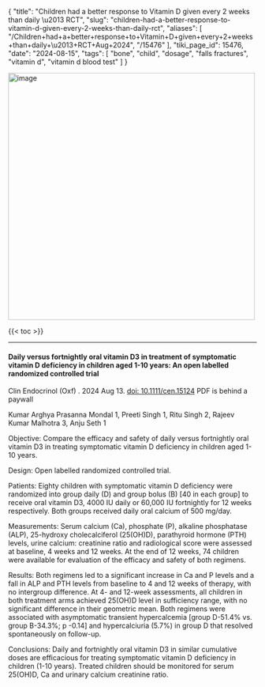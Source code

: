 {
    "title": "Children had a better response to Vitamin D given every 2 weeks than daily \u2013 RCT",
    "slug": "children-had-a-better-response-to-vitamin-d-given-every-2-weeks-than-daily-rct",
    "aliases": [
        "/Children+had+a+better+response+to+Vitamin+D+given+every+2+weeks+than+daily+\u2013+RCT+Aug+2024",
        "/15476"
    ],
    "tiki_page_id": 15476,
    "date": "2024-08-15",
    "tags": [
        "bone",
        "child",
        "dosage",
        "falls fractures",
        "vitamin d",
        "vitamin d blood test"
    ]
}


<img src="https://d1bk1kqxc0sym.cloudfront.net/attachments/webp/14-days.webp" alt="image" width="500">

{{< toc >}}

---

#### Daily versus fortnightly oral vitamin D3 in treatment of symptomatic vitamin D deficiency in children aged 1-10 years: An open labelled randomized controlled trial

Clin Endocrinol (Oxf) . 2024 Aug 13. [doi: 10.1111/cen.15124](https://doi.org/10.1111/cen.15124) PDF is behind a paywall

Kumar Arghya Prasanna Mondal 1, Preeti Singh 1, Ritu Singh 2, Rajeev Kumar Malhotra 3, Anju Seth 1

Objective: Compare the efficacy and safety of daily versus fortnightly oral vitamin D3 in treating symptomatic vitamin D deficiency in children aged 1-10 years.

Design: Open labelled randomized controlled trial.

Patients: Eighty children with symptomatic vitamin D deficiency were randomized into group daily (D) and group bolus (B) <span>[40 in each group]</span> to receive oral vitamin D3, 4000 IU daily or 60,000 IU fortnightly for 12 weeks respectively. Both groups received daily oral calcium of 500 mg/day.

Measurements: Serum calcium (Ca), phosphate (P), alkaline phosphatase (ALP), 25-hydroxy cholecalciferol (25(OH)D), parathyroid hormone (PTH) levels, urine calcium: creatinine ratio and radiological score were assessed at baseline, 4 weeks and 12 weeks. At the end of 12 weeks, 74 children were available for evaluation of the efficacy and safety of both regimens.

Results: Both regimens led to a significant increase in Ca and P levels and a fall in ALP and PTH levels from baseline to 4 and 12 weeks of therapy, with no intergroup difference. At 4- and 12-week assessments, all children in both treatment arms achieved 25(OH)D level in sufficiency range, with no significant difference in their geometric mean. Both regimens were associated with asymptomatic transient hypercalcemia <span>[group D-51.4% vs. group B-34.3%; p -0.14]</span> and hypercalciuria (5.7%) in group D that resolved spontaneously on follow-up.

Conclusions: Daily and fortnightly oral vitamin D3 in similar cumulative doses are efficacious for treating symptomatic vitamin D deficiency in children (1-10 years). Treated children should be monitored for serum 25(OH)D, Ca and urinary calcium creatinine ratio.